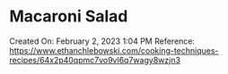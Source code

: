 # Macaroni Salad

Created On: February 2, 2023 1:04 PM
Reference: https://www.ethanchlebowski.com/cooking-techniques-recipes/64x2p40qpmc7vo9vl6q7wagy8wzjn3